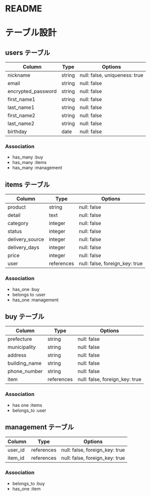 # README

# テーブル設計

## users テーブル

| Column             | Type   | Options                       |
| ------------------ | ------ | ----------------------------- |
| nickname           | string | null: false, uniqueness: true |
| email              | string | null: false                   |
| encrypted_password | string | null: false                   |
| first_name1        | string | null: false                   |
| last_name1         | string | null: false                   |
| first_name2        | string | null: false                   |
| last_name2         | string | null: false                   |
| birthday           | date   | null: false                   |

### Association

- has_many :buy
- has_many :items
- has_many :management

## items テーブル

| Column          | Type       | Options                        |
| --------------- | ---------- | ------------------------------ |
| product         | string     | null: false                    |
| detail          | text       | null: false                    |
| category        | integer    | null: false                    |
| status          | integer    | null: false                    |
| delivery_source | integer    | null: false                    |
| delivery_days   | integer    | null: false                    |
| price           | integer    | null: false                    |
| user            | references | null: false, foreign_key: true |

### Association

- has_one :buy
- belongs to :user
- has_one :management

## buy テーブル

| Column          | Type       | Options                        |
| -------         | ---------- | ------------------------------ |
| prefecture      | string     | null: false                    |
| municipality    | string     | null: false                    |
| address         | string     | null: false                    |
| building_name   | string     | null: false                    |
| phone_number    | string     | null: false                    |
| item            | references | null: false, foreign_key: true |

### Association

- has one :items
- belongs_to :user


## management テーブル

| Column  | Type       | Options                        |
| ------- | ---------- | ------------------------------ |
| user_id | references | null: false, foreign_key: true |
| item_id | references | null: false, foreign_key: true |

### Association

- belongs_to :buy
- has_one :item